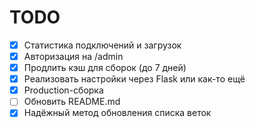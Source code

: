 # TODO

* [x] Статистика подключений и загрузок
* [x] Авторизация на /admin
* [x] Продлить кэш для сборок (до 7 дней)
* [x] Реализовать настройки через Flask или как-то ещё
* [x] Production-сборка
* [ ] Обновить README.md
* [x] Надёжный метод обновления списка веток
